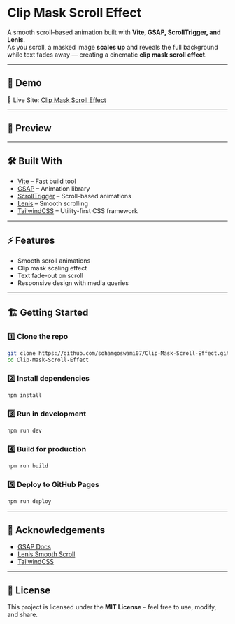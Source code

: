 # Clip Mask Scroll Effect

A smooth scroll-based animation built with **Vite, GSAP, ScrollTrigger, and Lenis**.  
As you scroll, a masked image **scales up** and reveals the full background while text fades away — creating a cinematic **clip mask scroll effect**.

---

## 🚀 Demo
🔗 Live Site: [Clip Mask Scroll Effect](https://sohamgoswami07.github.io/Clip-Mask-Scroll-Effect/)

---

## 📸 Preview


---

## 🛠️ Built With
- [Vite](https://vitejs.dev/) – Fast build tool
- [GSAP](https://greensock.com/gsap/) – Animation library
- [ScrollTrigger](https://greensock.com/scrolltrigger/) – Scroll-based animations
- [Lenis](https://github.com/studio-freight/lenis) – Smooth scrolling
- [TailwindCSS](https://tailwindcss.com/) – Utility-first CSS framework

---

## ⚡ Features
- Smooth scroll animations
- Clip mask scaling effect
- Text fade-out on scroll
- Responsive design with media queries

---

## 🏗️ Getting Started

### 1️⃣ Clone the repo
```bash
git clone https://github.com/sohamgoswami07/Clip-Mask-Scroll-Effect.git
cd Clip-Mask-Scroll-Effect
```

### 2️⃣ Install dependencies
```bash
npm install
```

### 3️⃣ Run in development
```bash
npm run dev
```

### 4️⃣ Build for production
```bash
npm run build
```

### 5️⃣ Deploy to GitHub Pages
```bash
npm run deploy
```

---

## 🙌 Acknowledgements
- [GSAP Docs](https://gsap.com/docs/)
- [Lenis Smooth Scroll](https://lenis.studiofreight.com/)
- [TailwindCSS](https://tailwindcss.com/)

---

## 📜 License
This project is licensed under the **MIT License** – feel free to use, modify, and share.
